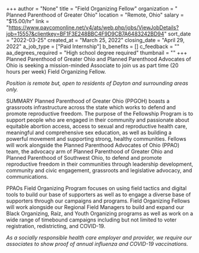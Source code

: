 +++
author = "None"
title = "Field Organizing Fellow"
organization = "  Planned Parenthood of Greater Ohio"
location = "Remote, Ohio"
salary = "$15.00/hr"
link = "https://www.paycomonline.net/v4/ats/web.php/jobs/ViewJobDetails?job=15557&clientkey=BF1F3E248BBC4F9D9CB7A6483242BD94"
sort_date = "2022-03-25"
created_at = "March 25, 2022"
closing_date = "April 29, 2022"
a_job_type = ["Paid Internship"]
b_benefits = []
c_feedback = ""
aa_degrees_required = "High school degree required"
thumbnail = ""
+++
Planned Parenthood of Greater Ohio and Planned Parenthood Advocates of Ohio is seeking a mission-minded Associate to join us as part time (20 hours per week) Field Organizing Fellow.

*Position is remote but, open to residents of Dayton and surrounding areas only.*

SUMMARY
Planned Parenthood of Greater Ohio (PPGOH) boasts a grassroots infrastructure across the state which works to defend and promote reproductive freedom. The purpose of the Fellowship Program is to support people who are engaged in their community and passionate about equitable abortion access, access to sexual and reproductive health care, meaningful and comprehensive sex education, as well as building a powerful movement and supporting strong, healthy communities. Fellows will work alongside the Planned Parenthood Advocates of Ohio (PPAO) team, the advocacy arm of Planned Parenthood of Greater Ohio and Planned Parenthood of Southwest Ohio, to defend and promote reproductive freedom in their communities through leadership development, community and civic engagement, grassroots and legislative advocacy, and communications.

PPAOs Field Organizing Program focuses on using field tactics and digital tools to build our base of supporters as well as to engage a diverse base of supporters through our campaigns and programs. Field Organizing Fellows will work alongside our Regional Field Managers to build and expand our Black Organizing, Raíz, and Youth Organizing programs as well as work on a wide range of timebound campaigns including but not limited to voter registration, redistricting, and COVID-19.

*As a socially responsible health care employer and provider, we require our associates to show proof of annual influenza and COVID-19 vaccinations.*